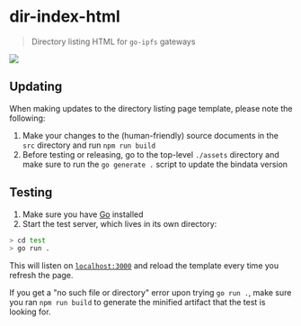 # dir-index-html

> Directory listing HTML for `go-ipfs` gateways

![](https://user-images.githubusercontent.com/157609/88379209-ce6f0600-cda2-11ea-9620-20b9237bb441.png)

## Updating

When making updates to the directory listing page template, please note the following:

1. Make your changes to the (human-friendly) source documents in the `src` directory and run `npm run build`
3. Before testing or releasing, go to the top-level `./assets` directory and make sure to run the `go generate .` script to update the bindata version

## Testing

1. Make sure you have [Go](https://golang.org/dl/) installed
2. Start the test server, which lives in its own directory:

```bash
> cd test
> go run .
```
This will listen on [`localhost:3000`](http://localhost:3000/) and reload the template every time you refresh the page.

If you get a "no such file or directory" error upon trying `go run .`, make sure you ran `npm run build` to generate the minified artifact that the test is looking for.

